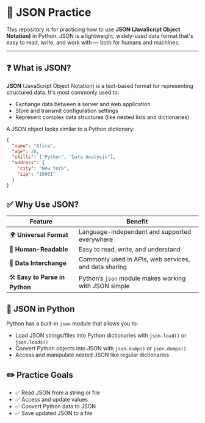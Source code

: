 # 📄 JSON Practice

This repository is for practicing how to use **JSON (JavaScript Object Notation)** in Python. JSON is a lightweight, widely-used data format that's easy to read, write, and work with — both for humans and machines.

---

## ❓ What is JSON?

**JSON** (JavaScript Object Notation) is a text-based format for representing structured data. It's most commonly used to:

- Exchange data between a server and web application
- Store and transmit configuration settings
- Represent complex data structures (like nested lists and dictionaries)

A JSON object looks similar to a Python dictionary:

```json
{
  "name": "Alice",
  "age": 28,
  "skills": ["Python", "Data Analysis"],
  "address": {
    "city": "New York",
    "zip": "10001"
  }
}
```
## ✅ Why Use JSON?

| Feature                     | Benefit                                                           |
|-----------------------------|-------------------------------------------------------------------|
| 🌍 **Universal Format**     | Language-independent and supported everywhere                    |
| 🧠 **Human-Readable**       | Easy to read, write, and understand                               |
| 🔁 **Data Interchange**     | Commonly used in APIs, web services, and data sharing             |
| 🛠️ **Easy to Parse in Python** | Python’s `json` module makes working with JSON simple         |

## 🐍 JSON in Python

Python has a built-in `json` module that allows you to:

- Load JSON strings/files into Python dictionaries with `json.load()` or `json.loads()`
- Convert Python objects into JSON with `json.dump()` or `json.dumps()`
- Access and manipulate nested JSON like regular dictionaries

## ✏️ Practice Goals

- ✅ Read JSON from a string or file  
- ✅ Access and update values  
- ✅ Convert Python data to JSON  
- ✅ Save updated JSON to a file  
